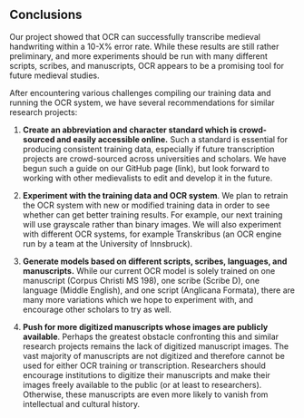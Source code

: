 ## Conclusions

Our project showed that OCR can successfully transcribe medieval handwriting within a 10-X% error rate. While these results are still rather preliminary, and more experiments should be run with many different scripts, scribes, and manuscripts, OCR appears to be a promising tool for future medieval studies.

After encountering various challenges compiling our training data and running the OCR system, we have several recommendations for similar research projects:

1. **Create an abbreviation and character standard which is crowd-sourced and easily accessible online.** Such a standard is essential for producing consistent training data, especially if future transcription projects are crowd-sourced across universities and scholars. We have begun such a guide on our GitHub page (link), but look forward to working with other medievalists to edit and develop it in the future.

2. **Experiment with the training data and OCR system**. We plan to retrain the OCR system with new or modified training data in order to see whether can get better training results. For example, our next training will use grayscale rather than binary images. We will also experiment with different OCR systems, for example Transkribus (an OCR engine run by a team at the University of Innsbruck).

3. **Generate models based on different scripts, scribes, languages, and manuscripts.** While our current OCR model is solely trained on one manuscript (Corpus Christi MS 198), one scribe (Scribe D), one language (Middle English), and one script (Anglicana Formata), there are many more variations which we hope to experiment with, and encourage other scholars to try as well.

4. **Push for more digitized manuscripts whose images are publicly available**. Perhaps the greatest obstacle confronting this and similar research projects remains the lack of digitized manuscript images. The vast majority of manuscripts are not digitized and therefore cannot be used for either OCR training or transcription. Researchers should encourage institutions to digitize their manuscripts and make their images freely available to the public (or at least to researchers). Otherwise, these manuscripts are even more likely to vanish from intellectual and cultural history.
